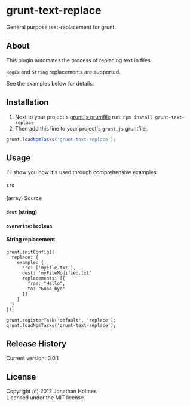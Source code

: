 # grunt-text-replace
General purpose text-replacement for grunt.

## About

This plugin automates the process of replacing text in files.

`RegEx` and `String` replacements are supported. 

See the examples below for details.


## Installation

1. Next to your project's [grunt.js gruntfile][getting_started] run: 
`npm install grunt-text-replace`
1. Then add this line to your project's `grunt.js` gruntfile:

```javascript
grunt.loadNpmTasks('grunt-text-replace');
```

[grunt]: http://gruntjs.com/
[getting_started]: https://github.com/gruntjs/grunt/blob/master/docs/getting_started.md


## Usage

I'll show you how it's used through comprehensive examples:

#### `src` 

(array) Source

#### `dest` (string)

#### `overwrite`: `boolean`

#### String replacement

    grunt.initConfig({
      replace: {
        example: {
          src: ['myFile.txt'],
          dest: 'myFileModified.txt'
          replacements: [{
            from: "Hello",
            to: "Good bye"
          }]
        }
      }
    });

    grunt.registerTask('default', 'replace');
    grunt.loadNpmTasks('grunt-text-replace'); 





## Release History
Current version:  0.0.1

## License
Copyright (c) 2012 Jonathan Holmes  
Licensed under the MIT license.
